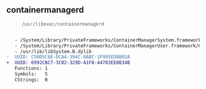 ## containermanagerd

> `/usr/libexec/containermanagerd`

```diff

   - /System/Library/PrivateFrameworks/ContainerManagerSystem.framework/ContainerManagerSystem
   - /System/Library/PrivateFrameworks/ContainerManagerUser.framework/ContainerManagerUser
   - /usr/lib/libSystem.B.dylib
-  UUID: C50D5C6E-DCA4-394C-8ABC-1F985ED8B02A
+  UUID: 6992CBC7-3C02-329D-A1F0-44783EE0B34B
   Functions: 1
   Symbols:   5
   CStrings:  0

```
